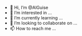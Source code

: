 - 👋 Hi, I’m @AlGuise
- 👀 I’m interested in ...
- 🌱 I’m currently learning ...
- 💞️ I’m looking to collaborate on ...
- 📫 How to reach me ...

<!---
AlGuise/AlGuise is a ✨ special ✨ repository because its `README.md` (this file) appears on your GitHub profile.
You can click the Preview link to take a look at your changes.
--->
